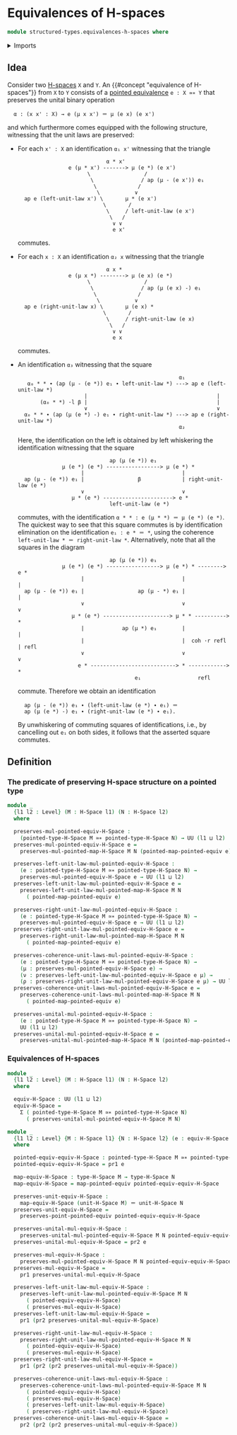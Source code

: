 # Equivalences of H-spaces

```agda
module structured-types.equivalences-h-spaces where
```

<details><summary>Imports</summary>

```agda
open import foundation.action-on-higher-identifications-functions
open import foundation.action-on-identifications-binary-functions
open import foundation.action-on-identifications-functions
open import foundation.commuting-squares-of-identifications
open import foundation.commuting-triangles-of-identifications
open import foundation.dependent-pair-types
open import foundation.function-types
open import foundation.homotopies
open import foundation.identity-types
open import foundation.path-algebra
open import foundation.universe-levels
open import foundation.whiskering-identifications-concatenation

open import group-theory.homomorphisms-semigroups

open import structured-types.h-spaces
open import structured-types.morphisms-h-spaces
open import structured-types.pointed-equivalences
open import structured-types.pointed-maps
open import structured-types.pointed-types
```

</details>

## Idea

Consider two [H-spaces](structured-types.h-spaces.md) `X` and `Y`. An
{{#concept "equivalence of H-spaces"}} from `X` to `Y` consists of a
[pointed equivalence](structured-types.pointed-equivalences.md) `e : X ≃∗ Y`
that preserves the unital binary operation

```text
  α : (x x' : X) → e (μ x x') ＝ μ (e x) (e x')
```

and which furthermore comes equipped with the following structure, witnessing
that the unit laws are preserved:

- For each `x' : X` an identification `α₁ x'` witnessing that the triangle

  ```text
                              α * x'
                  e (μ * x') -------> μ (e *) (e x')
                        \                 /
                         \               / ap (μ - (e x')) e₁
                          \             /
                           \           ∨
    ap e (left-unit-law x') \       μ * (e x')
                             \       /
                              \     / left-unit-law (e x')
                               \   /
                                ∨ ∨
                                e x'
  ```

  commutes.

- For each `x : X` an identification `α₂ x` witnessing that the triangle

  ```text
                              α x *
                  e (μ x *) --------> μ (e x) (e *)
                        \                 /
                         \               / ap (μ (e x) -) e₁
                          \             /
                           \           ∨
    ap e (right-unit-law x) \       μ (e x) *
                             \       /
                              \     / right-unit-law (e x)
                               \   /
                                ∨ ∨
                                e x
  ```

  commutes.

- An identification `α₃` witnessing that the square

  ```text
                                                     α₁
     α₀ * * ∙ (ap (μ - (e *)) e₁ ∙ left-unit-law *) ---> ap e (left-unit-law *)
                       |                                         |
         (α₀ * *) ·l β |                                         |
                       ∨                                         ∨
    α₀ * * ∙ (ap (μ (e *) -) e₁ ∙ right-unit-law *) ---> ap e (right-unit-law *)
                                                     α₂
  ```

  Here, the identification on the left is obtained by left whiskering the
  identification witnessing that the square

  ```text
                               ap (μ (e *)) e₁
                μ (e *) (e *) -----------------> μ (e *) *
                      |                               |
    ap (μ - (e *)) e₁ |                 β             | right-unit-law (e *)
                      ∨                               ∨
                   μ * (e *) ----------------------> e *
                               left-unit-law (e *)
  ```

  commutes, with the identification `α * * : e (μ * *) ＝ μ (e *) (e *)`. The
  quickest way to see that this square commutes is by identification elimination
  on the identification `e₁ : e * ＝ *`, using the coherence
  `left-unit-law * ＝ right-unit-law *`. Alternatively, note that all the
  squares in the diagram

  ```text
                               ap (μ (e *)) e₁
                μ (e *) (e *) -----------------> μ (e *) * --------> e *
                      |                               |               |
    ap (μ - (e *)) e₁ |                 ap (μ - *) e₁ |               |
                      ∨                               ∨               ∨
                   μ * (e *) ---------------------> μ * * ----------> *
                      |            ap (μ *) e₁        |               |
                      |                               |  coh ·r refl  | refl
                      ∨                               ∨               ∨
                     e * ---------------------------> * ------------> *
                                       e₁                  refl
  ```

  commute. Therefore we obtain an identification

  ```text
    ap (μ - (e *)) e₁ ∙ (left-unit-law (e *) ∙ e₁) ＝
    ap (μ (e *) -) e₁ ∙ (right-unit-law (e *) ∙ e₁).
  ```

  By unwhiskering of commuting squares of identifications, i.e., by cancelling
  out `e₁` on both sides, it follows that the asserted square commutes.

## Definition

### The predicate of preserving H-space structure on a pointed type

```agda
module _
  {l1 l2 : Level} (M : H-Space l1) (N : H-Space l2)
  where

  preserves-mul-pointed-equiv-H-Space :
    (pointed-type-H-Space M ≃∗ pointed-type-H-Space N) → UU (l1 ⊔ l2)
  preserves-mul-pointed-equiv-H-Space e =
    preserves-mul-pointed-map-H-Space M N (pointed-map-pointed-equiv e)

  preserves-left-unit-law-mul-pointed-equiv-H-Space :
    (e : pointed-type-H-Space M ≃∗ pointed-type-H-Space N) →
    preserves-mul-pointed-equiv-H-Space e → UU (l1 ⊔ l2)
  preserves-left-unit-law-mul-pointed-equiv-H-Space e =
    preserves-left-unit-law-mul-pointed-map-H-Space M N
      ( pointed-map-pointed-equiv e)

  preserves-right-unit-law-mul-pointed-equiv-H-Space :
    (e : pointed-type-H-Space M ≃∗ pointed-type-H-Space N) →
    preserves-mul-pointed-equiv-H-Space e → UU (l1 ⊔ l2)
  preserves-right-unit-law-mul-pointed-equiv-H-Space e =
    preserves-right-unit-law-mul-pointed-map-H-Space M N
      ( pointed-map-pointed-equiv e)

  preserves-coherence-unit-laws-mul-pointed-equiv-H-Space :
    (e : pointed-type-H-Space M ≃∗ pointed-type-H-Space N) →
    (μ : preserves-mul-pointed-equiv-H-Space e) →
    (ν : preserves-left-unit-law-mul-pointed-equiv-H-Space e μ) →
    (ρ : preserves-right-unit-law-mul-pointed-equiv-H-Space e μ) → UU l2
  preserves-coherence-unit-laws-mul-pointed-equiv-H-Space e =
    preserves-coherence-unit-laws-mul-pointed-map-H-Space M N
      ( pointed-map-pointed-equiv e)

  preserves-unital-mul-pointed-equiv-H-Space :
    (e : pointed-type-H-Space M ≃∗ pointed-type-H-Space N) →
    UU (l1 ⊔ l2)
  preserves-unital-mul-pointed-equiv-H-Space e =
    preserves-unital-mul-pointed-map-H-Space M N (pointed-map-pointed-equiv e)
```

### Equivalences of H-spaces

```agda
module _
  {l1 l2 : Level} (M : H-Space l1) (N : H-Space l2)
  where

  equiv-H-Space : UU (l1 ⊔ l2)
  equiv-H-Space =
    Σ ( pointed-type-H-Space M ≃∗ pointed-type-H-Space N)
      ( preserves-unital-mul-pointed-equiv-H-Space M N)

module _
  {l1 l2 : Level} {M : H-Space l1} {N : H-Space l2} (e : equiv-H-Space M N)
  where

  pointed-equiv-equiv-H-Space : pointed-type-H-Space M ≃∗ pointed-type-H-Space N
  pointed-equiv-equiv-H-Space = pr1 e

  map-equiv-H-Space : type-H-Space M → type-H-Space N
  map-equiv-H-Space = map-pointed-equiv pointed-equiv-equiv-H-Space

  preserves-unit-equiv-H-Space :
    map-equiv-H-Space (unit-H-Space M) ＝ unit-H-Space N
  preserves-unit-equiv-H-Space =
    preserves-point-pointed-equiv pointed-equiv-equiv-H-Space

  preserves-unital-mul-equiv-H-Space :
    preserves-unital-mul-pointed-equiv-H-Space M N pointed-equiv-equiv-H-Space
  preserves-unital-mul-equiv-H-Space = pr2 e

  preserves-mul-equiv-H-Space :
    preserves-mul-pointed-equiv-H-Space M N pointed-equiv-equiv-H-Space
  preserves-mul-equiv-H-Space =
    pr1 preserves-unital-mul-equiv-H-Space

  preserves-left-unit-law-mul-equiv-H-Space :
    preserves-left-unit-law-mul-pointed-equiv-H-Space M N
      ( pointed-equiv-equiv-H-Space)
      ( preserves-mul-equiv-H-Space)
  preserves-left-unit-law-mul-equiv-H-Space =
    pr1 (pr2 preserves-unital-mul-equiv-H-Space)

  preserves-right-unit-law-mul-equiv-H-Space :
    preserves-right-unit-law-mul-pointed-equiv-H-Space M N
      ( pointed-equiv-equiv-H-Space)
      ( preserves-mul-equiv-H-Space)
  preserves-right-unit-law-mul-equiv-H-Space =
    pr1 (pr2 (pr2 preserves-unital-mul-equiv-H-Space))

  preserves-coherence-unit-laws-mul-equiv-H-Space :
    preserves-coherence-unit-laws-mul-pointed-equiv-H-Space M N
      ( pointed-equiv-equiv-H-Space)
      ( preserves-mul-equiv-H-Space)
      ( preserves-left-unit-law-mul-equiv-H-Space)
      ( preserves-right-unit-law-mul-equiv-H-Space)
  preserves-coherence-unit-laws-mul-equiv-H-Space =
    pr2 (pr2 (pr2 preserves-unital-mul-equiv-H-Space))
```

